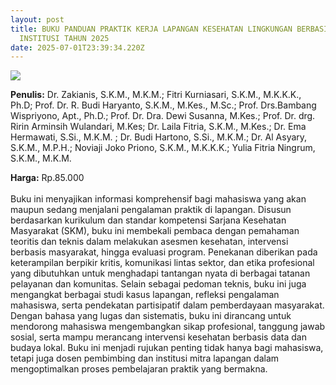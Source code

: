 ```yaml
---
layout: post
title: BUKU PANDUAN PRAKTIK KERJA LAPANGAN KESEHATAN LINGKUNGAN BERBASIS
  INSTITUSI TAHUN 2025
date: 2025-07-01T23:39:34.220Z
---
```

![](/images/uploads/dummy-panduan-praktik-belajar-lapangan-.jpg)

**P﻿enulis:** Dr. Zakianis, S.K.M., M.K.M.; Fitri Kurniasari, S.K.M., M.K.K.K., Ph.D; 
Prof. Dr. R. Budi Haryanto, S.K.M., M.Kes., M.Sc.; 
Prof. Drs.Bambang Wispriyono, Apt., Ph.D.; Prof. Dr. Dra. Dewi Susanna, M.Kes.; 
Prof. Dr. drg. Ririn Arminsih Wulandari, M.Kes; Dr. Laila Fitria, S.K.M., M.Kes.; 
Dr. Ema Hermawati, S.Si., M.K.M. ; Dr. Budi Hartono, S.Si., M.K.M.; 
Dr. Al Asyary, S.K.M., M.P.H.; Noviaji Joko Priono, S.K.M., M.K.K.K.; 
Yulia Fitria Ningrum, S.K.M., M.K.M.

**Harga:** Rp.85.000\
\
Buku ini menyajikan informasi komprehensif bagi mahasiswa yang akan maupun sedang menjalani pengalaman praktik di lapangan. Disusun berdasarkan kurikulum dan standar kompetensi Sarjana Kesehatan Masyarakat (SKM), buku ini membekali pembaca dengan pemahaman teoritis dan teknis dalam melakukan asesmen kesehatan, intervensi berbasis masyarakat, hingga evaluasi program. Penekanan diberikan pada keterampilan berpikir kritis, komunikasi lintas sektor, dan etika profesional yang dibutuhkan untuk menghadapi tantangan nyata di berbagai tatanan pelayanan dan komunitas.
	Selain sebagai pedoman teknis, buku ini juga mengangkat berbagai studi kasus lapangan, refleksi pengalaman mahasiswa, serta pendekatan partisipatif dalam pemberdayaan masyarakat. Dengan bahasa yang lugas dan sistematis, buku ini dirancang untuk mendorong mahasiswa mengembangkan sikap profesional, tanggung jawab sosial, serta mampu merancang intervensi kesehatan berbasis data dan budaya lokal. Buku ini menjadi rujukan penting tidak hanya bagi mahasiswa, tetapi juga dosen pembimbing dan institusi mitra lapangan dalam mengoptimalkan proses pembelajaran praktik yang bermakna.